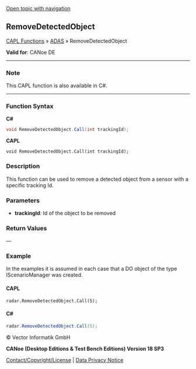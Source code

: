 [Open topic with navigation](../../../../../CANoeDEFamily.htm#Topics/CAPLFunctions/ADAS/Functions/CAPLfunctionRemoveDetectedObject.md)

## RemoveDetectedObject

[CAPL Functions](../../CAPLfunctions.md) » [ADAS](../CAPLfunctionsADASOverview.md) » RemoveDetectedObject

**Valid for**: CANoe DE

---

### Note

This CAPL function is also available in C#.

---

### Function Syntax

**C#**

```csharp
void RemoveDetectedObject.Call(int trackingId);
```

**CAPL**

```capl
void RemoveDetectedObject.Call(int trackingId);
```

### Description

This function can be used to remove a detected object from a sensor with a specific tracking Id.

### Parameters

- **trackingId**: Id of the object to be removed

### Return Values

—

### Example

In the examples it is assumed in each case that a DO object of the type IScenarioManager was created.

#### CAPL

```capl
radar.RemoveDetectedObject.Call(5);
```

#### C#

```csharp
radar.RemoveDetectedObject.Call(5);
```

© Vector Informatik GmbH

**CANoe (Desktop Editions & Test Bench Editions) Version 18 SP3**

[Contact/Copyright/License](../../../Shared/ContactCopyrightLicense.md) | [Data Privacy Notice](https://www.vector.com/int/en/company/get-info/privacy-policy/)